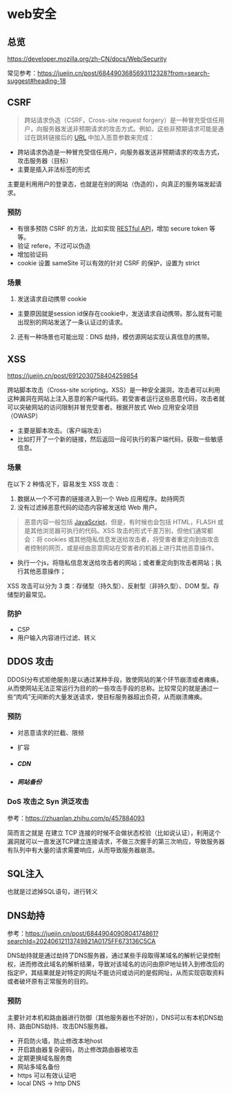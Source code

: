 # web安全

## 总览

https://developer.mozilla.org/zh-CN/docs/Web/Security

常见参考：https://juejin.cn/post/6844903685693112328?from=search-suggest#heading-18



## CSRF

> 跨站请求伪造（CSRF，Cross-site request forgery）是一种冒充受信任用户，向服务器发送非预期请求的攻击方式。例如，这些非预期请求可能是通过在跳转链接后的 [URL](https://developer.mozilla.org/zh-CN/docs/Glossary/URL) 中加入恶意参数来完成：

* 跨站请求伪造是一种冒充受信任用户，向服务器发送非预期请求的攻击方式，攻击服务器（目标）
* 主要是插入非法标签的形式

主要是利用用户的登录态，也就是在别的网站（伪造的），向真正的服务端发起请求。

### 预防

* 有很多预防 CSRF 的方法，比如实现 [RESTful API](https://developer.mozilla.org/zh-CN/docs/Glossary/REST)，增加 secure token 等等。
* 验证 refere，不过可以伪造
* 增加验证码
* cookie 设置 sameSite 可以有效的针对 CSRF 的保护，设置为 strict

### 场景

1. 发送请求自动携带 cookie

* 主要原因就是session id保存在cookie中，发送请求自动携带。那么就有可能出现别的网站发送了一条认证过的请求。

2. 还有一种场景也可能出现：DNS 劫持，模仿源网站实现认真信息的携带。

## XSS

https://juejin.cn/post/6912030758404259854

跨站脚本攻击（Cross-site scripting，XSS）是一种安全漏洞，攻击者可以利用这种漏洞在网站上注入恶意的客户端代码。若受害者运行这些恶意代码，攻击者就可以突破网站的访问限制并冒充受害者。根据开放式 Web 应用安全项目（OWASP）

* 主要是脚本攻击。（客户端攻击）
* 比如打开了一个新的链接，然后返回一段可执行的客户端代码，获取一些敏感信息。

### 场景

在以下 2 种情况下，容易发生 XSS 攻击：

1. 数据从一个不可靠的链接进入到一个 Web 应用程序。劫持网页
2. 没有过滤掉恶意代码的动态内容被发送给 Web 用户。

> 恶意内容一般包括 [JavaScript](https://developer.mozilla.org/zh-CN/docs/Glossary/JavaScript)，但是，有时候也会包括 HTML，FLASH 或是其他浏览器可执行的代码。XSS 攻击的形式千差万别，但他们通常都会：将 cookies 或其他隐私信息发送给攻击者，将受害者重定向到由攻击者控制的网页，或是经由恶意网站在受害者的机器上进行其他恶意操作。

* 执行一个js，将隐私信息发送给攻击者的网站；或者重定向到攻击者网站；执行其他恶意操作；

XSS 攻击可以分为 3 类：存储型（持久型）、反射型（非持久型）、DOM 型。存储型的最常见。

### 防护

* CSP
* 用户输入内容进行过滤、转义



## DDOS 攻击

DDOS(分布式拒绝服务)是以通过某种手段，致使网站的某个环节崩溃或者瘫痪，从而使网站无法正常运行为目的的一些攻击手段的总称。比较常见的就是通过一些“肉鸡”无间断的大量发送请求，使目标服务器超出负荷，从而崩溃瘫痪。

### 预防

* 对恶意请求的拦截、限频

* 扩容

* ##### CDN

* ##### 网站备份

### DoS 攻击之 Syn 洪泛攻击

参考：https://zhuanlan.zhihu.com/p/457884093

简而言之就是 在建立 TCP 连接的时候不会做状态校验（比如说认证），利用这个漏洞就可以一直发送TCP建立连接请求，不做三次握手的第三次响应，导致服务器有队列中有大量的请求需要响应，从而导致服务器崩溃。

## SQL注入

也就是过滤掉SQL语句，进行转义



## DNS劫持

参考：https://juejin.cn/post/6844904090804174861?searchId=20240612113749821A0175FF673136C5CA

DNS劫持就是通过劫持了DNS服务器，通过某些手段取得某域名的解析记录控制权，进而修改此域名的解析结果，导致对该域名的访问由原IP地址转入到修改后的指定IP，其结果就是对特定的网址不能访问或访问的是假网址，从而实现窃取资料或者破坏原有正常服务的目的。

### 预防

主要针对本机和路由器进行防御（其他服务器也不好防），DNS可以有本机DNS劫持、路由DNS劫持、攻击DNS服务器。

* 开启防火墙，防止修改本地host
* 开启路由器复杂密码，防止修改路由器被攻击
* 定期更换域名服务商
* 网站多域名备份
* https 可以有效认证吧
* local DNS  -> http DNS